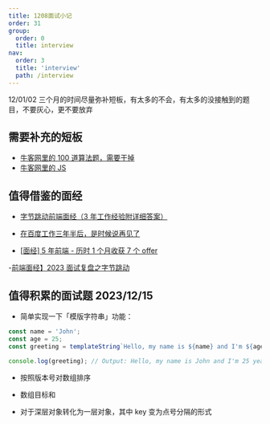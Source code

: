 ```yaml
---
title: 1208面试小记
order: 31
group:
  order: 0
  title: interview
nav:
  order: 3
  title: 'interview'
  path: /interview
---
```


12/01/02 三个月的时间尽量弥补短板，有太多的不会，有太多的没接触到的题目，不要灰心，更不要放弃

## 需要补充的短板

- [牛客网里的 100 道算法题，需要干掉](https://www.nowcoder.com/exam/oj?page=1&tab=%E7%AE%97%E6%B3%95%E7%AF%87&topicId=295)
- [牛客网里的 JS](https://www.nowcoder.com/exam/oj?page=1&pageSize=50&search=&tab=JS%E7%AF%87&topicId=2)

## 值得借鉴的面经

- [字节跳动前端面经（3 年工作经验附详细答案）](https://mp.weixin.qq.com/s/MYfuUSNS7xIAT4RgZIMv0g?poc_token=HJKJcmWjYrg5NsAJM_kYwsNn0jPlyGgEsQh4RNwX)

- [在百度工作三年半后，是时候说再见了](https://mp.weixin.qq.com/s/BQ4lTMIDh58Jrg0qLJEVLw)

- [[面经] 5 年前端 - 历时 1 个月收获 7 个 offer](https://juejin.cn/post/7142690757722243102?searchId=20231219153749735C4B8C58F910E747A8)

-[前端面经】2023 面试复盘之字节跳动](https://mp.weixin.qq.com/s/1uE70MfsoS7kQ4HB4rbeoA)

## 值得积累的面试题 2023/12/15

- 简单实现一下「模版字符串」功能：

```js
const name = 'John';
const age = 25;
const greeting = templateString`Hello, my name is ${name} and I'm ${age} years old.`;

console.log(greeting); // Output: Hello, my name is John and I'm 25 years old.
```

- 按照版本号对数组排序

- 数组目标和

- 对于深层对象转化为一层对象，其中 key 变为点号分隔的形式
